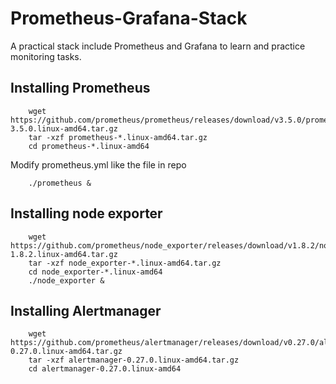 # Prometheus-Grafana-Stack
A practical stack include Prometheus and Grafana to learn and practice monitoring tasks.

## Installing Prometheus

        wget https://github.com/prometheus/prometheus/releases/download/v3.5.0/prometheus-3.5.0.linux-amd64.tar.gz
        tar -xzf prometheus-*.linux-amd64.tar.gz
        cd prometheus-*.linux-amd64

Modify prometheus.yml like the file in repo

        ./prometheus &

## Installing node exporter

        wget https://github.com/prometheus/node_exporter/releases/download/v1.8.2/node_exporter-1.8.2.linux-amd64.tar.gz
        tar -xzf node_exporter-*.linux-amd64.tar.gz
        cd node_exporter-*.linux-amd64
        ./node_exporter &

## Installing Alertmanager

        wget https://github.com/prometheus/alertmanager/releases/download/v0.27.0/alertmanager-0.27.0.linux-amd64.tar.gz
        tar -xzf alertmanager-0.27.0.linux-amd64.tar.gz
        cd alertmanager-0.27.0.linux-amd64
